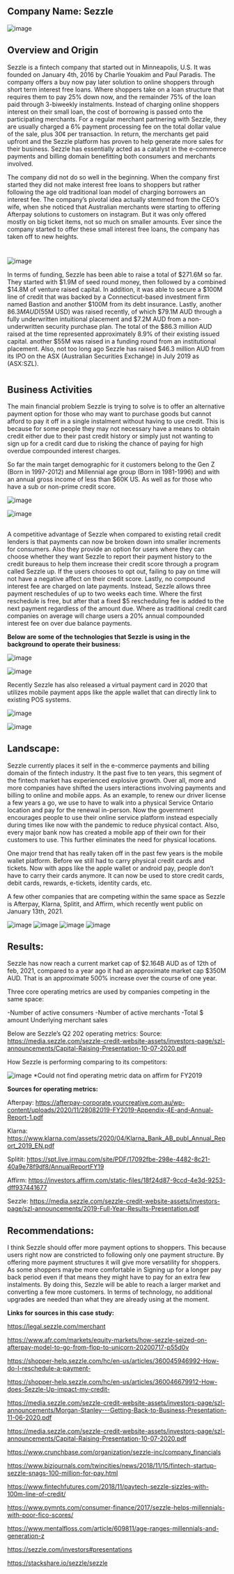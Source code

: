 ## **Company Name:** Sezzle

![image](sezzle.jpg)

## **Overview and Origin**

Sezzle is a fintech company that started out in Minneapolis, U.S. It was founded on January 4th, 2016 by Charlie Youakim and Paul Paradis. The company offers a buy now pay later solution to online shoppers through short term interest free loans. Where shoppers take on a loan structure that requires them to pay 25% down now, and the remainder 75% of the loan paid through 3-biweekly instalments. Instead of charging online shoppers interest on their small loan, the cost of borrowing is passed onto the participating merchants. For a regular merchant partnering with Sezzle, they are usually charged a 6% payment processing fee on the total dollar value of the sale, plus 30¢ per transaction. In return, the merchants get paid upfront and the Sezzle platform has proven to help generate more sales for their business. Sezzle has essentially acted as a catalyst in the e-commerce payments and billing domain benefitting both consumers and merchants involved.

The company did not do so well in the beginning. When the company first started they did not make interest free loans to shoppers but rather following the age old traditional loan model of charging borrowers an interest fee. The company’s pivotal idea actually stemmed from the CEO’s wife, when she noticed that Australian merchants were starting to offering Afterpay solutions to customers on instagram. But it was only offered mostly on big ticket items, not so much on smaller amounts. Ever since the company started to offer these small interest free loans, the company has taken off to new heights.

# 
![image](structure.png)

In terms of funding, Sezzle has been able to raise a total of $271.6M so far. They started with $1.9M of seed round money, then followed by a combined $14.8M of venture raised capital. In addition, it was able to secure a $100M line of credit that was backed by a Connecticut-based investment firm named Bastion and another $100M from its debt insurance. Lastly, another $86.3M AUD ($55M USD) was raised recently, of which $79.1M AUD through a fully underwritten intuitional placement and $7.2M AUD from a non-underwritten security purchase plan. The total of the $86.3 million AUD raised at the time represented approximately 8.9% of their existing issued capital. another $55M was raised in a funding round from an institutional placement. Also, not too long ago Sezzle has raised $46.3 million AUD from its IPO on the ASX (Australian Securities Exchange) in July 2019 as (ASX:SZL).

# 

## Business Activities

The main financial problem Sezzle is trying to solve is to offer an alternative payment option for those who may want to purchase goods but cannot afford to pay it off in a single instalment without having to use credit. This is because for some people they may not necessary have a means to obtain credit either due to their past credit history or simply just not wanting to sign up for a credit card due to risking the chance of paying for high overdue compounded interest charges. 

So far the main target demographic for it customers belong to the Gen Z (Born in 1997-2012) and Millennial age group (Born in 1981-1996) and with an annual gross income of less than $60K US. As well as for those who have a sub or non-prime credit score. 

![image](demo3.png)

![image](demo2.png)
## 

A competitive advantage of Sezzle when compared to existing retail credit lenders is that payments can now be broken down into smaller increments for consumers. Also they provide an option for users where they can choose whether they want Sezzle to report their payment history to the credit bureaus to help them increase their credit score through a program called Sezzle up. If the users chooses to opt out, failing to pay on time will not have a negative affect on their credit score. Lastly, no compound interest fee are charged on late payments. Instead, Sezzle allows three payment reschedules of up to two weeks each time. Where the first reschedule is free, but after that a fixed $5 rescheduling fee is added to the next payment regardless of the amount due. Where as traditional credit card companies on average will charge users a 20% annual compounded interest fee on over due balance payments. 

**Below are some of the technologies that Sezzle is using in the background to operate their business:**

![image](tech1.png)

![image](tech2.png)

Recently Sezzle has also released a virtual payment card in 2020 that utilizes mobile payment apps like the apple wallet that can directly link to existing POS systems.

![image](tech4.png)

![image](tech3.png)

## Landscape:

Sezzle currently places it self in the e-commerce payments and billing domain of the fintech industry. It the past five to ten years, this segment of the fintech market has experienced explosive growth. Over all, more and more companies have shifted the users interactions involving payments and billing to online and mobile apps. As an example, to renew our driver license a few years a go, we use to have to walk into a physical Service Ontario location and pay for the renewal in-person. Now the government encourages people to use their online service platform instead especially during times like now with the pandemic to reduce physical contact. Also, every major bank now has created a mobile app of their own for their customers to use. This further eliminates the need for physical locations. 

One major trend that has really taken off in the past few years is the mobile wallet platform. Before we still had to carry physical credit cards and tickets. Now with apps like the apple wallet or android pay, people don’t have to carry their cards anymore. It can now be used to store credit cards, debit cards, rewards, e-tickets, identity cards, etc.

A few other companies that are competing within the same space as Sezzle is Afterpay, Klarna, Splitit, and Affirm, which recently went public on January 13th, 2021. 

![image](afterpay.png)
![image](klarna.png)
![image](splitit.png)
![image](affirm.png)



## Results:

Sezzle has now reach a current market cap of $2.164B AUD as of 12th of feb, 2021, compared to a year ago it had an approximate market cap $350M AUD. That is an approximate 500% increase over the course of one year.

Three core operating metrics are used by companies competing in the same space:

-Number of active consumers
-Number of active merchants
-Total $ amount Underlying merchant sales

Below are Sezzle’s Q2 202 operating metrics:
Source: https://media.sezzle.com/sezzle-credit-website-assets/investors-page/szl-announcements/Capital-Raising-Presentation-10-07-2020.pdf

How Sezzle is performing comparing to its competitors:

![image](compare.png)
*Could not find operating metric data on affirm for FY2019


**Sources for operating metrics:**

Afterpay:
https://afterpay-corporate.yourcreative.com.au/wp-content/uploads/2020/11/28082019-FY2019-Appendix-4E-and-Annual-Report-1.pdf

Klarna:
https://www.klarna.com/assets/2020/04/Klarna_Bank_AB_publ_Annual_Report_2019_EN.pdf

Splitit:
https://spt.live.irmau.com/site/PDF/17092fbe-298e-4482-8c21-40a9e78f9df8/AnnualReportFY19

Affirm:
https://investors.affirm.com/static-files/18f24d87-9ccd-4e3d-9253-dff937441677

Sezzle:
https://media.sezzle.com/sezzle-credit-website-assets/investors-page/szl-announcements/2019-Full-Year-Results-Presentation.pdf

## Recommendations:

I think Sezzle should offer more payment options to shoppers. This because users right now are constricted to following only one payment structure. By offering more payment structures it will give more versatility for shoppers. As some shoppers maybe more comfortable in Signing up for a longer pay back period even if that means they might have to pay for an extra few instalments. By doing this, Sezzle will be able to reach a larger market and converting a few more customers. In terms of technology, no additional upgrades are needed than what they are already using at the moment. 



**Links for sources in this case study:**

https://legal.sezzle.com/merchant

https://www.afr.com/markets/equity-markets/how-sezzle-seized-on-afterpay-model-to-go-from-flop-to-unicorn-20200717-p55d0v

https://shopper-help.sezzle.com/hc/en-us/articles/360045946992-How-do-I-reschedule-a-payment-

https://shopper-help.sezzle.com/hc/en-us/articles/360046679912-How-does-Sezzle-Up-impact-my-credit-

https://media.sezzle.com/sezzle-credit-website-assets/investors-page/szl-announcements/Morgan-Stanley---Getting-Back-to-Business-Presentation-11-06-2020.pdf

https://media.sezzle.com/sezzle-credit-website-assets/investors-page/szl-announcements/Capital-Raising-Presentation-10-07-2020.pdf

https://www.crunchbase.com/organization/sezzle-inc/company_financials

https://www.bizjournals.com/twincities/news/2018/11/15/fintech-startup-sezzle-snags-100-million-for-pay.html

https://www.fintechfutures.com/2018/11/paytech-sezzle-sizzles-with-100m-line-of-credit/

https://www.pymnts.com/consumer-finance/2017/sezzle-helps-millennials-with-poor-fico-scores/

https://www.mentalfloss.com/article/609811/age-ranges-millennials-and-generation-z

https://sezzle.com/investors#presentations

https://stackshare.io/sezzle/sezzle
